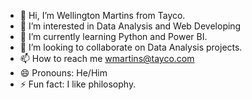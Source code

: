 - 👋 Hi, I’m Wellington Martins from Tayco.
- 👀 I’m interested in Data Analysis and Web Developing
- 🌱 I’m currently learning Python and Power BI.
- 💞️ I’m looking to collaborate on Data Analysis projects.
- 📫 How to reach me wmartins@tayco.com
- 😄 Pronouns: He/Him
- ⚡ Fun fact: I like philosophy.

<!---
WMartins-Tayco/WMartins-Tayco is a ✨ special ✨ repository because its `README.md` (this file) appears on your GitHub profile.
You can click the Preview link to take a look at your changes.
--->
